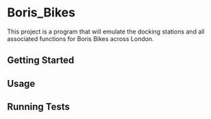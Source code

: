 # Boris_Bikes

This project is a program that will emulate the docking stations and all associated functions for Boris Bikes across London. 

## Getting Started

## Usage

## Running Tests